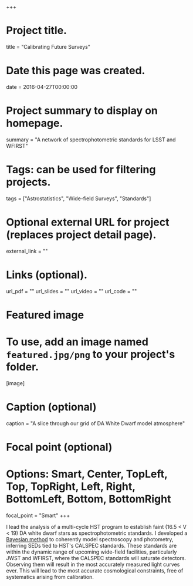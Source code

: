 +++
# Project title.
title = "Calibrating Future Surveys"

# Date this page was created.
date = 2016-04-27T00:00:00

# Project summary to display on homepage.
summary = "A network of spectrophotometric standards for LSST and WFIRST"

# Tags: can be used for filtering projects.
tags = ["Astrostatistics", "Wide-field Surveys", "Standards"]

# Optional external URL for project (replaces project detail page).
external_link = ""


# Links (optional).
url_pdf = ""
url_slides = ""
url_video = ""
url_code = ""


# Featured image
# To use, add an image named `featured.jpg/png` to your project's folder. 
[image]
  # Caption (optional)
  caption = "A slice through our grid of DA White Dwarf model atmosphere"
  
  # Focal point (optional)
  # Options: Smart, Center, TopLeft, Top, TopRight, Left, Right, BottomLeft, Bottom, BottomRight
  focal_point = "Smart"
+++

I lead the analysis of a multi-cycle HST program to establish faint (16.5 < V < 19) DA white dwarf stars as spectrophotometric standards. I developed a [Bayesian method](http://github.com/gnarayan/WDmodel/) to coherently model spectroscopy and photometry, inferring SEDs tied to HST's CALSPEC standards. These standards are within the dynamic range of upcoming wide-field facilities, particularly JWST and WFIRST, where the CALSPEC standards will saturate detectors. Observing them will result in the most accurately measured light curves ever. This will lead to the most accurate cosmological constraints, free of systematics arising from calibration.
